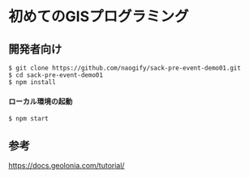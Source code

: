 # 初めてのGISプログラミング

## 開発者向け
```
$ git clone https://github.com/naogify/sack-pre-event-demo01.git
$ cd sack-pre-event-demo01
$ npm install
```

#### ローカル環境の起動

`$ npm start`

## 参考
https://docs.geolonia.com/tutorial/
